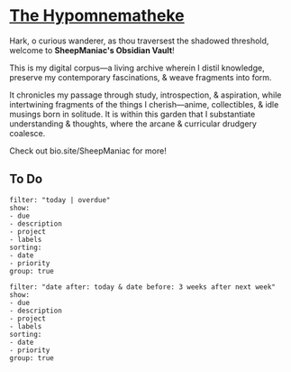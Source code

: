 # [The Hypomnematheke](https://github.com/Rizehigh/The-Armaria)

Hark, o curious wanderer, as thou traversest the shadowed threshold, welcome to **SheepManiac's Obsidian Vault**!

This is my digital corpus—a living archive wherein I distil knowledge, preserve my contemporary fascinations, & weave fragments into form.

It chronicles my passage through study, introspection, & aspiration, while intertwining fragments of the things I cherish—anime, collectibles, & idle musings born in solitude. It is within this garden that I substantiate understanding & thoughts, where the arcane & curricular drudgery coalesce.

Check out bio.site/SheepManiac for more!

## To Do
```todoist
filter: "today | overdue"
show: 
- due
- description
- project
- labels
sorting:
- date
- priority
group: true
```
```todoist
filter: "date after: today & date before: 3 weeks after next week"
show: 
- due
- description
- project
- labels
sorting:
- date
- priority
group: true
```

